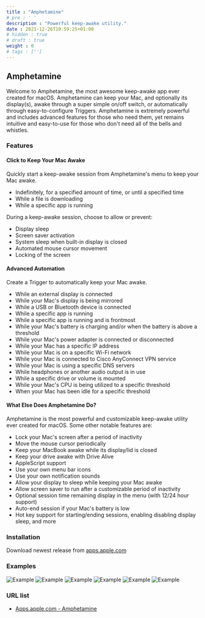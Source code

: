 ```yaml
---
title : "Amphetamine"
# pre : ' '
description : "Powerful keep-awake utility."
date : 2021-12-26T10:59:25+01:00
# hidden : true
# draft : true
weight : 0
# tags : ['']
---
```


## Amphetamine

Welcome to Amphetamine, the most awesome keep-awake app ever created for macOS. Amphetamine can keep your Mac, and optionally its display(s), awake through a super simple on/off switch, or automatically through easy-to-configure Triggers. Amphetamine is extremely powerful and includes advanced features for those who need them, yet remains intuitive and easy-to-use for those who don't need all of the bells and whistles.

### Features

#### Click to Keep Your Mac Awake

Quickly start a keep-awake session from Amphetamine's menu to keep your Mac awake.

* Indefinitely, for a specified amount of time, or until a specified time
* While a file is downloading
* While a specific app is running

During a keep-awake session, choose to allow or prevent:

* Display sleep
* Screen saver activation
* System sleep when built-in display is closed
* Automated mouse cursor movement
* Locking of the screen

#### Advanced Automation

Create a Trigger to automatically keep your Mac awake.

* While an external display is connected
* While your Mac's display is being mirrored
* While a USB or Bluetooth device is connected
* While a specific app is running
* While a specific app is running and is frontmost
* While your Mac's battery is charging and/or when the battery is above a threshold
* While your Mac's power adapter is connected or disconnected
* While your Mac has a specific IP address
* While your Mac is on a specific Wi-Fi network
* While your Mac is connected to Cisco AnyConnect VPN service
* While your Mac is using a specific DNS servers
* While headphones or another audio output is in use
* While a specific drive or volume is mounted
* While your Mac's CPU is being utilized to a specific threshold
* When your Mac has been idle for a specific threshold

#### What Else Does Amphetamine Do?

Amphetamine is the most powerful and customizable keep-awake utility ever created for macOS. Some other notable features are:

* Lock your Mac's screen after a period of inactivity
* Move the mouse cursor periodically
* Keep your MacBook awake while its display/lid is closed
* Keep your drive awake with Drive Alive
* AppleScript support
* Use your own menu bar icons
* Use your own notification sounds
* Allow your display to sleep while keeping your Mac awake
* Allow screen saver to run after a customizable period of inactivity
* Optional session time remaining display in the menu (with 12/24 hour support)
* Auto-end session if your Mac's battery is low
* Hot key support for starting/ending sessions, enabling disabling display sleep, and more

### Installation

Download newest release from [apps.apple.com](https://apps.apple.com/us/app/amphetamine/id937984704?mt=12)

### Examples

![Example](images/example1.png)
![Example](images/example2.png)
![Example](images/example3.png)
![Example](images/example4.png)
![Example](images/example5.png)
![Example](images/example6.png)

### URL list

* [Apps.apple.com - Amphetamine](https://apps.apple.com/us/app/amphetamine/id937984704?mt=12)
